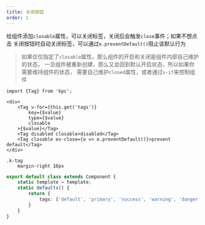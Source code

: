 ```yaml
---
title: 关闭按钮
order: 1
---
```


给组件添加`closable`属性，可以关闭标签，关闭后会触发`close`事件；如果不想点击
关闭按钮时自动关闭标签，可以通过`e.preventDefault()`阻止该默认行为

> 如果仅仅指定了`closable`属性，那么组件的开启和关闭是组件内部自己维护的状态，
> 一旦组件被重新创建，那么又会回到默认开启状态，所以如果你需要维持组件的状态，
> 需要自己维护`closed`属性，或者通过`v-if`来控制组件

```vdt
import {Tag} from 'kpc';

<div>
    <Tag v-for={this.get('tags')}
        key={$value}
        type={$value}
        closable
    >{$value}</Tag>
    <Tag disabled closable>disabled</Tag>
    <Tag closable ev-close={e => e.preventDefault()}>prevent default</Tag>
</div>
```

```styl
.k-tag
    margin-right 16px
```

```ts
export default class extends Component {
    static template = template;
    static defaults() {
        return {
            tags: ['default', 'primary', 'success', 'warning', 'danger']
        }
    }
}
```
